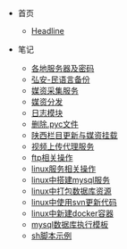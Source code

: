 * 首页

  * [Headline](/ "BanLi笔记")

* 笔记

  * [各地服务器及密码](/笔记/各地服务器及密码.md "BanLi笔记 - 各地服务器及密码")
  * [弘安-民语言备份](/笔记/弘安-民语言备份.md "BanLi笔记 - 弘安-民语言备份")
  * [媒资采集服务](/笔记/媒资采集服务.md "BanLi笔记 - 媒资采集服务")
  * [媒资分发](/笔记/媒资分发.md "BanLi笔记 - 媒资分发")
  * [日志模块](/笔记/日志模块.md "BanLi笔记 - 日志模块")
  * [删除.pyc文件](/笔记/删除.pyc文件.md "BanLi笔记 - 删除.pyc文件")
  * [陕西栏目更新与媒资挂载](/笔记/陕西栏目更新与媒资挂载.md "BanLi笔记 - 陕西栏目更新与媒资挂载")
  * [视频上传代理服务](/笔记/视频上传代理服务.md "BanLi笔记 - 视频上传代理服务")
  * [ftp相关操作](/笔记/ftp相关操作.md "BanLi笔记 - ftp相关操作")
  * [linux服务相关操作](/笔记/linux服务相关操作.md "BanLi笔记 - linux服务相关操作")
  * [linux中搭建mysql服务](/笔记/linux中搭建mysql服务.md "BanLi笔记 - linux中搭建mysql服务")
  * [linux中打包数据库资源](/笔记/linux中打包数据库资源.md "BanLi笔记 - linux中打包数据库资源")
  * [linux中使用svn更新代码](/笔记/linux中使用svn更新代码.md "BanLi笔记 - linux中使用svn更新代码")
  * [linux中新建docker容器](/笔记/linux中新建docker容器.md "BanLi笔记 - linux中新建docker容器")
  * [mysql数据库执行模板](/笔记/mysql数据库执行模板.md "BanLi笔记 - mysql数据库执行模板")
  * [sh脚本示例](/笔记/sh脚本示例.md "BanLi笔记 - sh脚本示例")

